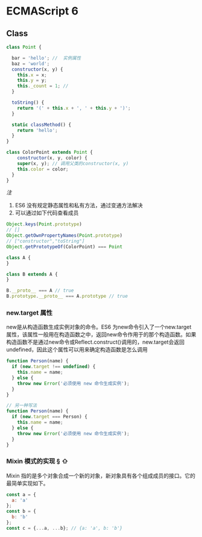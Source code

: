 # ECMAScript 6


## Class

```js
class Point {

  bar = 'hello'; //  实例属性
  baz = 'world';
  constructor(x, y) {
    this.x = x;
    this.y = y;
    this._count = 1; // 
  }

  toString() {
    return '(' + this.x + ', ' + this.y + ')';
  }

  static classMethod() {
    return 'hello';
  }
}

class ColorPoint extends Point {
    constructor(x, y, color) {
    super(x, y); // 调用父类的constructor(x, y)
    this.color = color;
  }
}

```
*注*   
1. ES6 没有规定静态属性和私有方法，通过变通方法解决  
2.  可以通过如下代码查看成员
 ```js
 Object.keys(Point.prototype)
// []
Object.getOwnPropertyNames(Point.prototype)
// ["constructor","toString"]
Object.getPrototypeOf(ColorPoint) === Point
```
```js
class A {
}

class B extends A {
}

B.__proto__ === A // true
B.prototype.__proto__ === A.prototype // true
```

###  new.target 属性  

new是从构造函数生成实例对象的命令。ES6 为new命令引入了一个new.target属性，该属性一般用在构造函数之中，返回new命令作用于的那个构造函数。如果构造函数不是通过new命令或Reflect.construct()调用的，new.target会返回undefined，因此这个属性可以用来确定构造函数是怎么调用 

```js
function Person(name) {
  if (new.target !== undefined) {
    this.name = name;
  } else {
    throw new Error('必须使用 new 命令生成实例');
  }
}

// 另一种写法
function Person(name) {
  if (new.target === Person) {
    this.name = name;
  } else {
    throw new Error('必须使用 new 命令生成实例');
  }
}
``` 

### Mixin 模式的实现 § ⇧
Mixin 指的是多个对象合成一个新的对象，新对象具有各个组成成员的接口。它的最简单实现如下。
```js
const a = {
  a: 'a'
};
const b = {
  b: 'b'
};
const c = {...a, ...b}; // {a: 'a', b: 'b'}
```